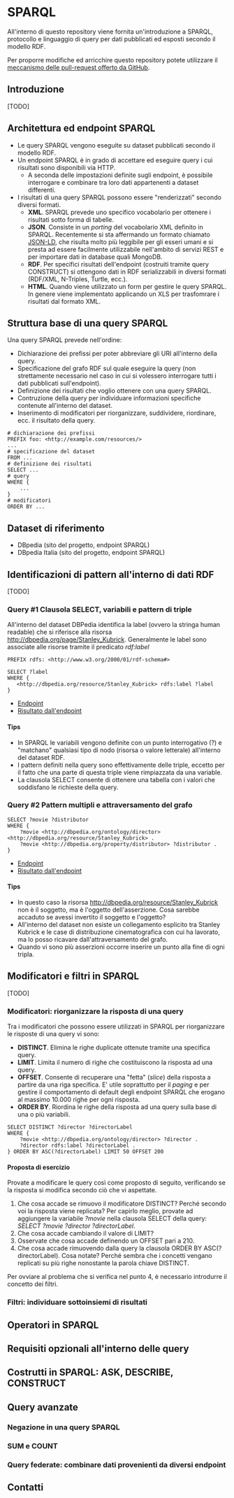 # SPARQL 
All'interno di questo repository viene fornita un'introduzione a SPARQL, protocollo e linguaggio di query per dati pubblicati ed esposti secondo il modello RDF. 

Per proporre modifiche ed arricchire questo repository potete utilizzare il [meccanismo delle pull-request offerto da GitHub](https://help.github.com/articles/using-pull-requests/).

## Introduzione
[TODO]

## Architettura ed endpoint SPARQL
* Le query SPARQL vengono eseguite su dataset pubblicati secondo il modello RDF. 
* Un endpoint SPARQL è in grado di accettare ed eseguire query i cui risultati sono disponibili via HTTP.
    * A seconda delle impostazioni definite sugli endpoint, è possibile interrogare e combinare tra loro dati appartenenti a dataset differenti.
* I risultati di una query SPARQL possono essere "renderizzati" secondo diversi formati.
    * **XML**. SPARQL prevede uno specifico vocabolario per ottenere i risultati sotto forma di tabelle.
    * **JSON**. Consiste in un *porting* del vocabolario XML definito in SPARQL. Recentemente si sta affermando un formato chiamato [JSON-LD](http://json-ld.org/), che risulta molto più leggibile per gli esseri umani e si presta ad essere facilmente utilizzabile nell'ambito di servizi REST e per importare dati in database quali MongoDB.
    * **RDF**. Per specifici risultati dell'endpoint (costruiti tramite query CONSTRUCT) si ottengono dati in RDF serializzabili in diversi formati (RDF/XML, N-Triples, Turtle, ecc.).
    * **HTML**. Quando viene utilizzato un form per gestire le query SPARQL. In genere viene implementato applicando un XLS per trasfomrare i risultati dal formato XML.

## Struttura base di una query SPARQL
Una query SPARQL prevede nell'ordine:

* Dichiarazione dei prefissi per poter abbreviare gli URI all'interno della query.
* Specificazione del grafo RDF sul quale eseguire la query (non strettamente necessario nel caso in cui si volessero interrogare tutti i dati pubblicati sull'endpoint).
* Definizione dei risultati che voglio ottenere con una query SPARQL.
* Contruzione della query per individuare informazioni specifiche contenute all'interno del dataset. 
* Inserimento di modificatori per riorganizzare, suddividere, riordinare, ecc. il risultato della query.

```
# dichiarazione dei prefissi
PREFIX foo: <http://example.com/resources/>
...
# specificazione del dataset
FROM ...
# definizione dei risultati
SELECT ...
# query
WHERE {
    ...
}
# modificatori
ORDER BY ...
```

## Dataset di riferimento
* DBpedia (sito del progetto, endpoint SPARQL)
* DBpedia Italia (sito del progetto, endpoint SPARQL)

## Identificazioni di pattern all'interno di dati RDF
[TODO]

### Query #1 Clausola SELECT, variabili e pattern di triple
All'interno del dataset DBPedia identifica la label (ovvero la stringa human readable) che si riferisce alla risorsa http://dbpedia.org/page/Stanley_Kubrick. Generalmente le label sono associate alle risorse tramite il predicato *rdf:label*  

```
PREFIX rdfs: <http://www.w3.org/2000/01/rdf-schema#>

SELECT ?label
WHERE {
   <http://dbpedia.org/resource/Stanley_Kubrick> rdfs:label ?label
}
```

* [Endpoint](http://dbpedia.org/sparql)
* [Risultato dall'endpoint](http://dbpedia.org/sparql?default-graph-uri=http%3A%2F%2Fdbpedia.org&query=PREFIX+rdfs%3A+%3Chttp%3A%2F%2Fwww.w3.org%2F2000%2F01%2Frdf-schema%23%3E%0D%0A%0D%0ASELECT+DISTINCT+%3Flabel%0D%0AWHERE+%7B%0D%0A+++%3Chttp%3A%2F%2Fdbpedia.org%2Fresource%2FStanley_Kubrick%3E+rdfs%3Alabel+%3Flabel+.%0D%0A%7D&format=text%2Fhtml&CXML_redir_for_subjs=121&CXML_redir_for_hrefs=&timeout=30000&debug=on)

#### Tips
* In SPARQL le variabili vengono definite con un punto interrogativo (?) e "matchano" qualsiasi tipo di nodo (risorsa o valore letterale) all'interno del dataset RDF.
* I pattern definiti nella query sono effettivamente delle triple, eccetto per il fatto che una parte di questa triple viene rimpiazzata da una variable.
* La clausola SELECT consente di ottenere una tabella con i valori che soddisfano le richieste della query.

### Query #2 Pattern multipli e attraversamento del grafo

```
SELECT ?movie ?distributor
WHERE {
    ?movie <http://dbpedia.org/ontology/director> <http://dbpedia.org/resource/Stanley_Kubrick> .
    ?movie <http://dbpedia.org/property/distributor> ?distributor .
}
```

* [Endpoint](http://dbpedia.org/sparql)
* [Risultato dall'endpoint](http://dbpedia.org/sparql?default-graph-uri=http%3A%2F%2Fdbpedia.org&query=SELECT+%3Fmovie+%3Fdistributor%0D%0AWHERE+%7B%0D%0A++++%3Fmovie+%3Chttp%3A%2F%2Fdbpedia.org%2Fontology%2Fdirector%3E+%3Chttp%3A%2F%2Fdbpedia.org%2Fresource%2FStanley_Kubrick%3E+.%0D%0A++++%3Fmovie+%3Chttp%3A%2F%2Fdbpedia.org%2Fproperty%2Fdistributor%3E+%3Fdistributor+.%0D%0A%7D&format=text%2Fhtml&CXML_redir_for_subjs=121&CXML_redir_for_hrefs=&timeout=30000&debug=on)

#### Tips
* In questo caso la risorsa  <http://dbpedia.org/resource/Stanley_Kubrick> non è il soggetto, ma è l'oggetto dell'asserzione. Cosa sarebbe accaduto se avessi invertito il soggetto e l'oggetto?
* All'interno del dataset non esiste un collegamento esplicito tra Stanley Kubrick e le case di distribuzione cinematografica con cui ha lavorato, ma lo posso ricavare dall'attraversamento del grafo.
* Quando vi sono più asserzioni occorre inserire un punto alla fine di ogni tripla.

## Modificatori e filtri in SPARQL
[TODO]

### Modificatori: riorganizzare la risposta di una query
Tra i modificatori che possono essere utilizzati in SPARQL per riorganizzare le risposte di una query vi sono:

* **DISTINCT**. Elimina le righe duplicate ottenute tramite una specifica query.
* **LIMIT**. Limita il numero di righe che costituiscono la risposta ad una query.
* **OFFSET**. Consente di recuperare una "fetta" (*slice*) della risposta a partire da una riga specifica. E' utile soprattutto per il *paging* e per gestire il comportamento di default degli endpoint SPARQL che erogano al massimo 10.000 righe per ogni risposta.
* **ORDER BY**. Riordina le righe della risposta ad una query sulla base di una o più variabili.

``` 
SELECT DISTINCT ?director ?directorLabel
WHERE {
    ?movie <http://dbpedia.org/ontology/director> ?director .
    ?director rdfs:label ?directorLabel .
} ORDER BY ASC(?directorLabel) LIMIT 50 OFFSET 200
```

#### Proposta di esercizio
Provate a modificare le query così come proposto di seguito, verificando se la risposta si modifica secondo ciò che vi aspettate.

1. Che cosa accade se rimuovo il modificatore DISTINCT? Perché secondo voi la risposta viene replicata? Per capirlo meglio, provate ad aggiungere la variabile *?movie* nella clausola SELECT della query: *SELECT ?movie ?director ?directorLabel*.
2. Che cosa accade cambiando il valore di LIMIT?
3. Osservate che cosa accade definendo un OFFSET pari a 210.
4. Che cosa accade rimuovendo dalla query la clausola ORDER BY ASC(?directorLabel). Cosa notate? Perché sembra che i concetti vengano replicati su più righe nonostante la parola chiave DISTINCT.

Per ovviare al problema che si verifica nel punto 4, è necessario introdurre il concetto dei filtri.

### Filtri: individuare sottoinsiemi di risultati

## Operatori in SPARQL

## Requisiti opzionali all'interno delle query

## Costrutti in SPARQL: ASK, DESCRIBE, CONSTRUCT

## Query avanzate

### Negazione in una query SPARQL

### SUM e COUNT

### Query federate: combinare dati provenienti da diversi endpoint

## Contatti
